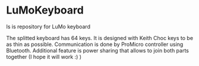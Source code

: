 # LuMoKeyboard
Is is repository for LuMo keyboard

The splitted keyboard has 64 keys. It is designed with Keith Choc keys to be as thin as possible. Communication is done by ProMicro controller using Bluetooth. Additional feature is power sharing that allows to join both parts together (I hope it will work :) )
